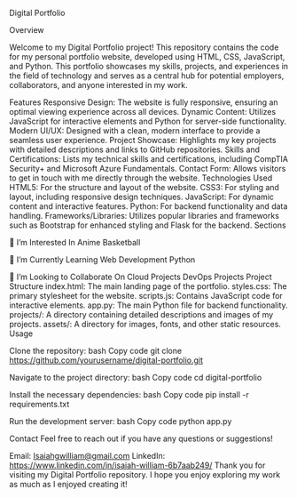 Digital Portfolio

Overview

Welcome to my Digital Portfolio project! This repository contains the code for my personal portfolio website, developed using HTML, CSS, JavaScript, and Python. This portfolio showcases my skills, projects, and experiences in the field of technology and serves as a central hub for potential employers, collaborators, and anyone interested in my work.

Features
Responsive Design: The website is fully responsive, ensuring an optimal viewing experience across all devices.
Dynamic Content: Utilizes JavaScript for interactive elements and Python for server-side functionality.
Modern UI/UX: Designed with a clean, modern interface to provide a seamless user experience.
Project Showcase: Highlights my key projects with detailed descriptions and links to GitHub repositories.
Skills and Certifications: Lists my technical skills and certifications, including CompTIA Security+ and Microsoft Azure Fundamentals.
Contact Form: Allows visitors to get in touch with me directly through the website.
Technologies Used
HTML5: For the structure and layout of the website.
CSS3: For styling and layout, including responsive design techniques.
JavaScript: For dynamic content and interactive features.
Python: For backend functionality and data handling.
Frameworks/Libraries: Utilizes popular libraries and frameworks such as Bootstrap for enhanced styling and Flask for the backend.
Sections

👀 I’m Interested In
Anime
Basketball

🌱 I’m Currently Learning
Web Development
Python

💞️ I’m Looking to Collaborate On
Cloud Projects
DevOps Projects
Project Structure
index.html: The main landing page of the portfolio.
styles.css: The primary stylesheet for the website.
scripts.js: Contains JavaScript code for interactive elements.
app.py: The main Python file for backend functionality.
projects/: A directory containing detailed descriptions and images of my projects.
assets/: A directory for images, fonts, and other static resources.
Usage

Clone the repository:
bash
Copy code
git clone https://github.com/yourusername/digital-portfolio.git

Navigate to the project directory:
bash
Copy code
cd digital-portfolio

Install the necessary dependencies:
bash
Copy code
pip install -r requirements.txt

Run the development server:
bash
Copy code
python app.py

Contact
Feel free to reach out if you have any questions or suggestions!

Email: Isaiahgwilliam@gmail.com
LinkedIn: https://www.linkedin.com/in/isaiah-william-6b7aab249/
Thank you for visiting my Digital Portfolio repository. I hope you enjoy exploring my work as much as I enjoyed creating it!

